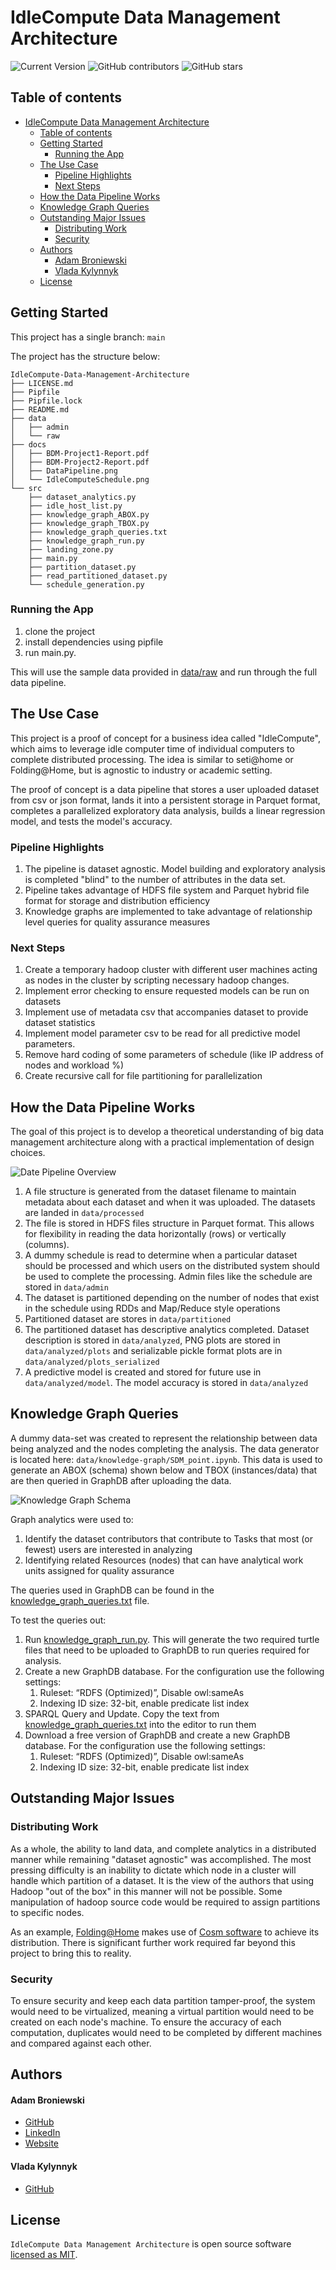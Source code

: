 # IdleCompute Data Management Architecture

![Current Version](https://img.shields.io/badge/version-v1.0-blue)
![GitHub contributors](https://img.shields.io/github/contributors/abroniewski/IdleCompute-Data-Management-Architecture)
![GitHub stars](https://img.shields.io/github/stars/abroniewski/IdleCompute-Data-Management-Architecture?style=social)

## Table of contents

- [IdleCompute Data Management Architecture](#idlecompute-data-management-architecture)
  * [Table of contents](#table-of-contents)
  * [Getting Started](#getting-started)
    + [Running the App](#running-the-app)
  * [The Use Case](#the-use-case)
    + [Pipeline Highlights](#pipeline-highlights)
    + [Next Steps](#next-steps)
  * [How the Data Pipeline Works](#how-the-data-pipeline-works)
  * [Knowledge Graph Queries](#knowledge-graph-queries)
  * [Outstanding Major Issues](#outstanding-major-issues)
    + [Distributing Work](#distributing-work)
    + [Security](#security)
  * [Authors](#authors)
      - [Adam Broniewski](#adam-broniewski)
      - [Vlada Kylynnyk](#vlada-kylynnyk)
  * [License](#license)

## Getting Started

This project has a single branch: `main`

The project has the structure below:

```	
IdleCompute-Data-Management-Architecture
├── LICENSE.md
├── Pipfile
├── Pipfile.lock
├── README.md
├── data
│   ├── admin
│   └── raw
├── docs
│   ├── BDM-Project1-Report.pdf
│   ├── BDM-Project2-Report.pdf
│   ├── DataPipeline.png
│   └── IdleComputeSchedule.png
└── src
    ├── dataset_analytics.py
    ├── idle_host_list.py
    ├── knowledge_graph_ABOX.py
    ├── knowledge_graph_TBOX.py
    ├── knowledge_graph_queries.txt
    ├── knowledge_graph_run.py
    ├── landing_zone.py
    ├── main.py
    ├── partition_dataset.py
    ├── read_partitioned_dataset.py
    └── schedule_generation.py
```

### Running the App

1. clone the project
2. install dependencies using pipfile
3. run main.py. 

This will use the sample data provided in [data/raw](https://github.com/abroniewski/IdleCompute-Data-Management-Architecture/tree/main/data/raw) and run through the full data pipeline.

## The Use Case

This project is a proof of concept for a business idea called "IdleCompute", which aims to leverage idle computer time of individual computers to complete distributed processing. The idea is similar to seti@home or Folding@Home, but is agnostic to industry or academic setting.

The proof of concept is a data pipeline that stores a user uploaded dataset from csv or json format, lands it into a persistent storage in Parquet format, completes a parallelized exploratory data analysis, builds a linear regression model, and tests the model's accuracy.

### Pipeline Highlights
1. The pipeline is dataset agnostic. Model building and exploratory analysis is completed "blind" to the number of attributes in the data set.
2. Pipeline takes advantage of HDFS file system and Parquet hybrid file format for storage and distribution efficiency
3. Knowledge graphs are implemented to take advantage of relationship level queries for quality assurance measures

### Next Steps
1. Create a temporary hadoop cluster with different user machines acting as nodes in the cluster by scripting necessary hadoop changes.
2. Implement error checking to ensure requested models can be run on datasets
3. Implement use of metadata csv that accompanies dataset to provide dataset statistics
4. Implement model parameter csv to be read for all predictive model parameters.
5. Remove hard coding of some parameters of schedule (like IP address of nodes and workload %)
6. Create recursive call for file partitioning for parallelization

## How the Data Pipeline Works

The goal of this project is to develop a theoretical understanding of big data management architecture along with a practical implementation of design choices.

![Date Pipeline Overview](https://github.com/abroniewski/IdleCompute-Data-Management-Architecture/tree/main/docs/DataPipeline.jpg?raw=true)

1. A file structure is generated from the dataset filename to maintain metadata about each dataset and when it was uploaded. The datasets are landed in `data/processed`
2. The file is stored in HDFS files structure in Parquet format. This allows for flexibility in reading the data horizontally (rows) or vertically (columns).
3. A dummy schedule is read to determine when a particular dataset should be processed and which users on the distributed system should be used to complete the processing. Admin files like the schedule are stored in `data/admin`
4. The dataset is partitioned depending on the number of nodes that exist in the schedule using RDDs and Map/Reduce style operations
5. Partitioned dataset are stores in `data/partitioned`
6. The partitioned dataset has descriptive analytics completed. Dataset description is stored in `data/analyzed`, PNG plots are stored in `data/analyzed/plots` and serializable pickle format plots are in `data/analyzed/plots_serialized`
7. A predictive model is created and stored for future use in `data/analyzed/model`. The model accuracy is stored in `data/analyzed`

## Knowledge Graph Queries
A dummy data-set was created to represent the relationship between data being analyzed and the nodes completing the analysis. The data generator is located here: `data/knowledge-graph/SDM_point.ipynb`. This data is used to generate an ABOX (schema) shown below and TBOX (instances/data) that are then queried in GraphDB after uploading the data.

![Knowledge Graph Schema](https://github.com/abroniewski/IdleCompute-Data-Management-Architecture/tree/main/docs/IdleComputeSchedule.png?raw=true)

Graph analytics were used to:
1. Identify the dataset contributors that contribute to Tasks that most (or fewest) users are interested in analyzing
2. Identifying related Resources (nodes) that can have analytical work units assigned for quality assurance

The queries used in GraphDB can be found in the [knowledge_graph_queries.txt](https://github.com/abroniewski/IdleCompute-Data-Management-Architecture/tree/main/src/knowledge_graph_queries.txt) file.

To test the queries out:
1. Run [knowledge_graph_run.py](https://github.com/abroniewski/IdleCompute-Data-Management-Architecture/tree/main/src/knowledge_graph_run.py).
This will generate the two required turtle files that need to be uploaded to GraphDB to run queries required for analysis.
2. Create a new GraphDB database. For the configuration use the following settings:
   1. Ruleset:  “RDFS (Optimized)”, Disable owl:sameAs 
   2. Indexing ID size: 32-bit, enable predicate list index
3. SPARQL Query and Update. Copy the text from [knowledge_graph_queries.txt](https://github.com/abroniewski/IdleCompute-Data-Management-Architecture/tree/main/src/knowledge_graph_queries.txt) into the editor to run them
4. Download a free version of GraphDB and create a new GraphDB database. For the configuration use the following settings:
   1. Ruleset:  “RDFS (Optimized)”, Disable owl:sameAs 
   2. Indexing ID size: 32-bit, enable predicate list index


## Outstanding Major Issues
### Distributing Work
As a whole, the ability to land data, and complete analytics in a distributed manner while remaining "dataset agnostic" was accomplished. The most pressing difficulty is an inability to dictate which node in a cluster will handle which partition of a dataset. It is the view of the authors that using Hadoop "out of the box" in this manner will not be possible. Some manipulation of hadoop source code would be required to assign partitions to specific nodes.

As an example, [Folding@Home](https://foldingathome.org/?lng=en) makes use of [Cosm software](https://en.wikipedia.org/wiki/Cosm_(software)) to achieve its distribution. There is significant further work required far beyond this project to bring this to reality. 

### Security
To ensure security and keep each data partition tamper-proof, the system would need to be virtualized, meaning a virtual partition would need to be created on each node's machine. To ensure the accuracy of each computation, duplicates would need to be completed by different machines and compared against each other.

## Authors

#### Adam Broniewski

* [GitHub](https://github.com/abroniewski)
* [LinkedIn](https://www.linkedin.com/in/abroniewski/)
* [Website](https://adambron.com)

#### Vlada Kylynnyk

* [GitHub](https://github.com/Vladka396)

## License

`IdleCompute Data Management Architecture` is open source software [licensed as MIT][license].

[license]: https://github.com/abroniewski/LICENSE.md

